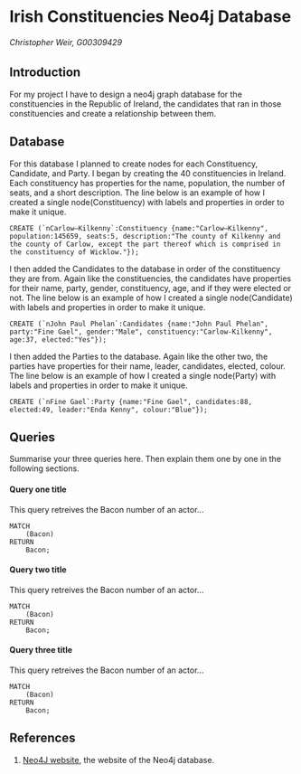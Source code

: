 # Irish Constituencies Neo4j Database
###### Christopher Weir, G00309429

## Introduction
For my project I have to design a neo4j graph database for the constituencies in the Republic of Ireland, the candidates that ran in those constituencies and create a relationship between them.

## Database
For this database I planned to create nodes for each Constituency, Candidate, and Party. I began by creating the 40 constituencies in Ireland. Each constituency has properties for the name, population, the number of seats, and a short description. The line below is an example of how I created a single node(Constituency) with labels and properties in order to make it unique.
```
CREATE (`nCarlow–Kilkenny`:Constituency {name:"Carlow–Kilkenny", population:145659, seats:5, description:"The county of Kilkenny and the county of Carlow, except the part thereof which is comprised in the constituency of Wicklow."});
```
I then added the Candidates to the database in order of the constituency they are from. Again like the constituencies, the candidates have properties for their name, party, gender, constituency, age, and if they were elected or not. The line below is an example of how I created a single node(Candidate) with labels and properties in order to make it unique.
```
CREATE (`nJohn Paul Phelan`:Candidates {name:"John Paul Phelan", party:"Fine Gael", gender:"Male", constituency:"Carlow-Kilkenny", age:37, elected:"Yes"});
```
I then added the Parties to the database. Again like the other two, the parties have properties for their name, leader, candidates, elected, colour. The line below is an example of how I created a single node(Party) with labels and properties in order to make it unique.
```
CREATE (`nFine Gael`:Party {name:"Fine Gael", candidates:88, elected:49, leader:"Enda Kenny", colour:"Blue"});
```

## Queries
Summarise your three queries here.
Then explain them one by one in the following sections.

#### Query one title
This query retreives the Bacon number of an actor...
```cypher
MATCH
	(Bacon)
RETURN
	Bacon;
```

#### Query two title
This query retreives the Bacon number of an actor...
```cypher
MATCH
	(Bacon)
RETURN
	Bacon;
```

#### Query three title
This query retreives the Bacon number of an actor...
```cypher
MATCH
	(Bacon)
RETURN
	Bacon;
```

## References
1. [Neo4J website](http://neo4j.com/), the website of the Neo4j database.
